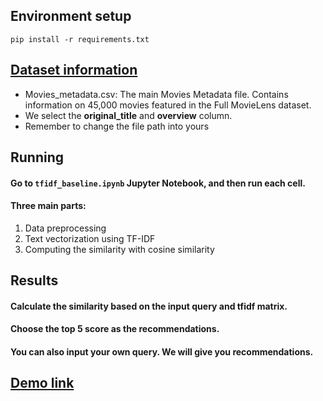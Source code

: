 ## Environment setup
`pip install -r requirements.txt`

## [Dataset information](https://www.kaggle.com/datasets/rounakbanik/the-movies-dataset?select=movies_metadata.csv)
- Movies_metadata.csv: The main Movies Metadata file. Contains information on 45,000 movies featured in the Full MovieLens dataset.
- We select the **original_title** and **overview** column.
- Remember to change the file path into yours 

## Running
#### Go to `tfidf_baseline.ipynb` Jupyter Notebook, and then run each cell.
#### Three main parts:
1. Data preprocessing
2. Text vectorization using TF-IDF
3. Computing the similarity with cosine similarity

## Results
#### Calculate the similarity based on the input query and tfidf matrix.
#### Choose the top 5 score as the recommendations.
#### You can also input your own query. We will give you recommendations.

## [Demo link](https://youtu.be/MlJdljEc2tc)